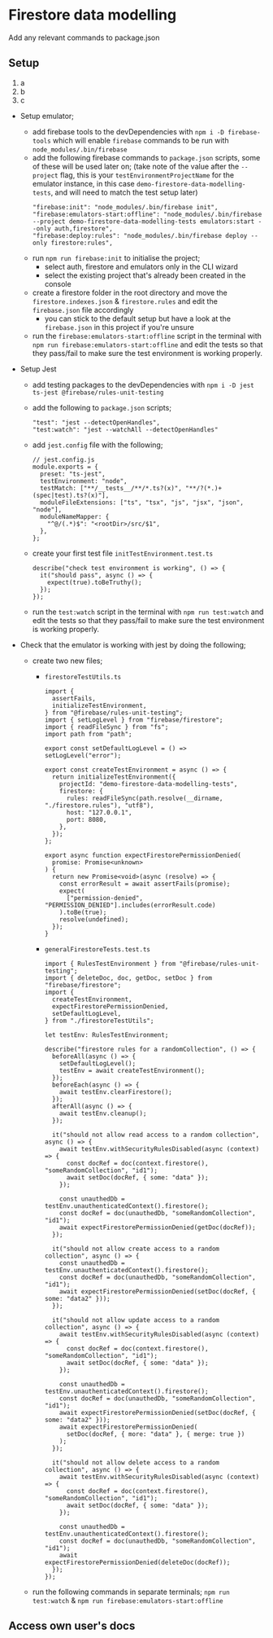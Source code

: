 # Firestore data modelling

Add any relevant commands to package.json

## Setup

<ol>
  <li>a</li>
  <li>b</li>
  <li>c</li>
</ol>

- Setup emulator;

  - add firebase tools to the devDependencies with `npm i -D firebase-tools` which will enable `firebase` commands to be run with `node_modules/.bin/firebase`
  - add the following firebase commands to `package.json` scripts, some of these will be used later on; (take note of the value after the `--project` flag, this is your `testEnvironmentProjectName` for the emulator instance, in this case `demo-firestore-data-modelling-tests`, and will need to match the test setup later)
    ```
    "firebase:init": "node_modules/.bin/firebase init",
    "firebase:emulators-start:offline": "node_modules/.bin/firebase --project demo-firestore-data-modelling-tests emulators:start --only auth,firestore",
    "firebase:deploy:rules": "node_modules/.bin/firebase deploy --only firestore:rules",
    ```
  - run `npm run firebase:init` to initialise the project;
    - select auth, firestore and emulators only in the CLI wizard
    - select the existing project that's already been created in the console
  - create a firestore folder in the root directory and move the `firestore.indexes.json` & `firestore.rules` and edit the `firebase.json` file accordingly
    - you can stick to the default setup but have a look at the `firebase.json` in this project if you're unsure
  - run the `firebase:emulators-start:offline` script in the terminal with `npm run firebase:emulators-start:offline` and edit the tests so that they pass/fail to make sure the test environment is working properly.

- Setup Jest

  - add testing packages to the devDependencies with `npm i -D jest ts-jest @firebase/rules-unit-testing`
  - add the following to `package.json` scripts;

    ```
    "test": "jest --detectOpenHandles",
    "test:watch": "jest --watchAll --detectOpenHandles"
    ```

  - add `jest.config` file with the following;

    ```
    // jest.config.js
    module.exports = {
      preset: "ts-jest",
      testEnvironment: "node",
      testMatch: ["**/__tests__/**/*.ts?(x)", "**/?(*.)+(spec|test).ts?(x)"],
      moduleFileExtensions: ["ts", "tsx", "js", "jsx", "json", "node"],
      moduleNameMapper: {
        "^@/(.*)$": "<rootDir>/src/$1",
      },
    };
    ```

  - create your first test file `initTestEnvironment.test.ts`
    ```
    describe("check test environment is working", () => {
      it("should pass", async () => {
        expect(true).toBeTruthy();
      });
    });
    ```
  - run the `test:watch` script in the terminal with `npm run test:watch` and edit the tests so that they pass/fail to make sure the test environment is working properly.

- Check that the emulator is working with jest by doing the following;

  - create two new files;

    - `firestoreTestUtils.ts`

      ```
      import {
        assertFails,
        initializeTestEnvironment,
      } from "@firebase/rules-unit-testing";
      import { setLogLevel } from "firebase/firestore";
      import { readFileSync } from "fs";
      import path from "path";

      export const setDefaultLogLevel = () => setLogLevel("error");

      export const createTestEnvironment = async () => {
        return initializeTestEnvironment({
          projectId: "demo-firestore-data-modelling-tests",
          firestore: {
            rules: readFileSync(path.resolve(__dirname, "./firestore.rules"), "utf8"),
            host: "127.0.0.1",
            port: 8080,
          },
        });
      };

      export async function expectFirestorePermissionDenied(
        promise: Promise<unknown>
      ) {
        return new Promise<void>(async (resolve) => {
          const errorResult = await assertFails(promise);
          expect(
            ["permission-denied", "PERMISSION_DENIED"].includes(errorResult.code)
          ).toBe(true);
          resolve(undefined);
        });
      }
      ```

    - `generalFirestoreTests.test.ts`

      ```
      import { RulesTestEnvironment } from "@firebase/rules-unit-testing";
      import { deleteDoc, doc, getDoc, setDoc } from "firebase/firestore";
      import {
        createTestEnvironment,
        expectFirestorePermissionDenied,
        setDefaultLogLevel,
      } from "./firestoreTestUtils";

      let testEnv: RulesTestEnvironment;

      describe("firestore rules for a randomCollection", () => {
        beforeAll(async () => {
          setDefaultLogLevel();
          testEnv = await createTestEnvironment();
        });
        beforeEach(async () => {
          await testEnv.clearFirestore();
        });
        afterAll(async () => {
          await testEnv.cleanup();
        });

        it("should not allow read access to a random collection", async () => {
          await testEnv.withSecurityRulesDisabled(async (context) => {
            const docRef = doc(context.firestore(), "someRandomCollection", "id1");
            await setDoc(docRef, { some: "data" });
          });

          const unauthedDb = testEnv.unauthenticatedContext().firestore();
          const docRef = doc(unauthedDb, "someRandomCollection", "id1");
          await expectFirestorePermissionDenied(getDoc(docRef));
        });

        it("should not allow create access to a random collection", async () => {
          const unauthedDb = testEnv.unauthenticatedContext().firestore();
          const docRef = doc(unauthedDb, "someRandomCollection", "id1");
          await expectFirestorePermissionDenied(setDoc(docRef, { some: "data2" }));
        });

        it("should not allow update access to a random collection", async () => {
          await testEnv.withSecurityRulesDisabled(async (context) => {
            const docRef = doc(context.firestore(), "someRandomCollection", "id1");
            await setDoc(docRef, { some: "data" });
          });

          const unauthedDb = testEnv.unauthenticatedContext().firestore();
          const docRef = doc(unauthedDb, "someRandomCollection", "id1");
          await expectFirestorePermissionDenied(setDoc(docRef, { some: "data2" }));
          await expectFirestorePermissionDenied(
            setDoc(docRef, { more: "data" }, { merge: true })
          );
        });

        it("should not allow delete access to a random collection", async () => {
          await testEnv.withSecurityRulesDisabled(async (context) => {
            const docRef = doc(context.firestore(), "someRandomCollection", "id1");
            await setDoc(docRef, { some: "data" });
          });

          const unauthedDb = testEnv.unauthenticatedContext().firestore();
          const docRef = doc(unauthedDb, "someRandomCollection", "id1");
          await expectFirestorePermissionDenied(deleteDoc(docRef));
        });
      });
      ```

  - run the following commands in separate terminals; `npm run test:watch` & `npm run firebase:emulators-start:offline`

## Access own user's docs
